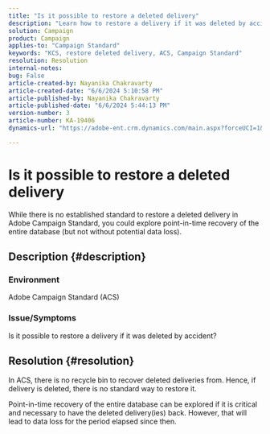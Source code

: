 ```yaml
---
title: "Is it possible to restore a deleted delivery"
description: "Learn how to restore a delivery if it was deleted by accident and the consequences thereof."
solution: Campaign
product: Campaign
applies-to: "Campaign Standard"
keywords: "KCS, restore deleted delivery, ACS, Campaign Standard"
resolution: Resolution
internal-notes: 
bug: False
article-created-by: Nayanika Chakravarty
article-created-date: "6/6/2024 5:10:58 PM"
article-published-by: Nayanika Chakravarty
article-published-date: "6/6/2024 5:44:13 PM"
version-number: 3
article-number: KA-19406
dynamics-url: "https://adobe-ent.crm.dynamics.com/main.aspx?forceUCI=1&pagetype=entityrecord&etn=knowledgearticle&id=48d7a0b8-2724-ef11-840a-00224809adb3"

---
```

# Is it possible to restore a deleted delivery


While there is no established standard to restore a deleted delivery in Adobe Campaign Standard, you could explore point-in-time recovery of the entire database (but not without potential data loss).

## Description {#description}


### <b>Environment</b>

Adobe Campaign Standard (ACS)

### <b>Issue/Symptoms</b>

Is it possible to restore a delivery if it was deleted by accident?


## Resolution {#resolution}


In ACS, there is no recycle bin to recover deleted deliveries from. Hence, if delivery is deleted, there is no standard way to restore it.

Point-in-time recovery of the entire database can be explored if it is critical and necessary to have the deleted delivery(ies) back. However, that will lead to data loss for the period elapsed since then.
